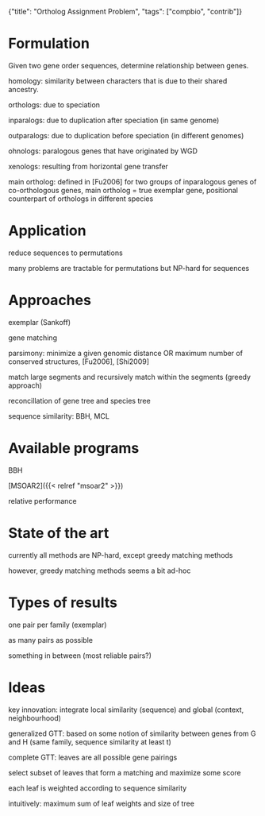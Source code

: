 {"title": "Ortholog Assignment Problem", "tags": ["compbio", "contrib"]}

# Formulation
Given two gene order sequences, determine relationship between genes.

homology: similarity between characters that is due to their shared ancestry.

orthologs: due to speciation

inparalogs: due to duplication after speciation (in same genome)

outparalogs: due to duplication before speciation (in different genomes)

ohnologs: paralogous genes that have originated by WGD

xenologs: resulting from horizontal gene transfer

main ortholog: defined in [Fu2006] for two groups of inparalogous genes of
co-orthologous genes, main ortholog = true exemplar gene, positional counterpart
of orthologs in different species

# Application
reduce sequences to permutations

many problems are tractable for permutations but NP-hard for sequences

# Approaches
exemplar (Sankoff)

gene matching

parsimony: minimize a given genomic distance OR maximum number of conserved
structures, [Fu2006], [Shi2009]

match large segments and recursively match within the segments (greedy approach)

reconcillation of gene tree and species tree

sequence similarity: BBH, MCL

# Available programs
BBH

[MSOAR2]({{< relref "msoar2" >}})

relative performance

# State of the art
currently all methods are NP-hard, except greedy matching methods

however, greedy matching methods seems a bit ad-hoc

# Types of results
one pair per family (exemplar)

as many pairs as possible

something in between (most reliable pairs?)

# Ideas
key innovation: integrate local similarity (sequence) and global (context, neighbourhood)

generalized GTT: based on some notion of similarity between genes from G and H (same family, sequence similarity at least t)

complete GTT: leaves are all possible gene pairings

select subset of leaves that form a matching and maximize some score

each leaf is weighted according to sequence similarity

intuitively: maximum sum of leaf weights and size of tree
